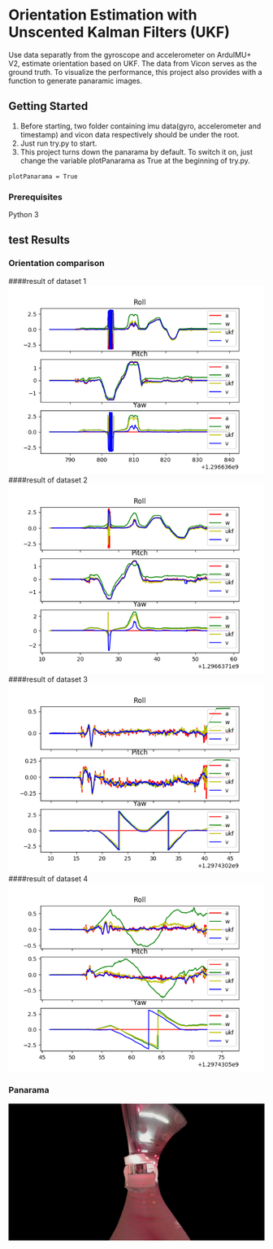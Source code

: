 # Orientation Estimation with Unscented Kalman Filters (UKF)

Use data separatly from the gyroscope and accelerometer on ArduIMU+ V2, estimate orientation based on UKF. The data from Vicon serves as the ground truth. To visualize the performance, this project also provides with a function to generate panaramic images.

## Getting Started
1. Before starting, two folder containing imu data(gyro, accelerometer and timestamp) and vicon data respectively should be under the root.
2. Just run try.py to start.
3. This project turns down the panarama by default. To switch it on, just change the variable plotPanarama as True at the beginning of try.py.
```
plotPanarama = True

```

### Prerequisites

Python 3

## test Results

### Orientation comparison
####result of dataset 1
![alt text](https://github.com/Ougui9/UKF_OrientaionEstimate/blob/master/res/weightedUKF1.png)
####result of dataset 2
![alt text](https://github.com/Ougui9/UKF_OrientaionEstimate/blob/master/res/weightedUKF2.png)
####result of dataset 3
![alt text](https://github.com/Ougui9/UKF_OrientaionEstimate/blob/master/res/weightedUKF8.png)
####result of dataset 4
![alt text](https://github.com/Ougui9/UKF_OrientaionEstimate/blob/master/res/weightedUKF9.png)
### Panarama
![alt text](https://github.com/Ougui9/UKF_OrientaionEstimate/blob/master/res/panDs1.jpg)
